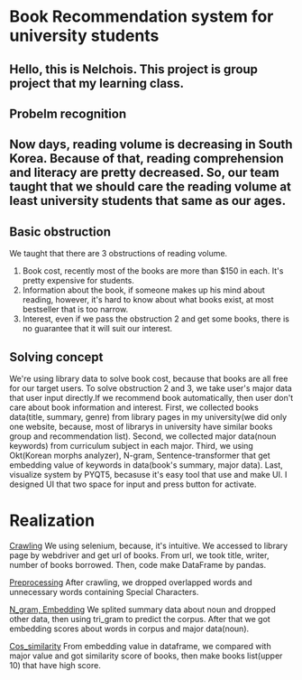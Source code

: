 # Book Recommendation system for university students 

Hello, this is Nelchois.
This project is group project that my learning class.
---
## Probelm recognition
Now days, reading volume is decreasing in South Korea. 
Because of that, reading comprehension and literacy are pretty decreased. 
So, our team taught that we should care the reading volume at least university students that same as our ages.
---
## Basic obstruction
We taught that there are 3 obstructions of reading volume.
1. Book cost, recently most of the books are more than $150 in each. It's pretty expensive for students.
2. Information about the book, if someone makes up his mind about reading, however, it's hard to know about what books exist, at most bestseller that is too narrow.
3. Interest, even if we pass the obstruction 2 and get some books, there is no guarantee that it will suit our interest. 

## Solving concept
We're using library data to solve book cost, because that books are all free for our target users.
To solve obstruction 2 and 3, we take user's major data that user input directly.If we recommend book automatically, then user don't care about book information and interest. 
First, we collected books data(title, summary, genre) from library pages in my university(we did only one website, because, most of librarys in university have similar books group and recommendation list).
Second, we collected major data(noun keywords) from curriculum subject in each major.
Third, we using Okt(Korean morphs analyzer), N-gram, Sentence-transformer that get embedding value of keywords in data(book's summary, major data). 
Last, visualize system by PYQT5, becasuse it's easy tool that use and make UI.
I designed UI that two space for input and press button for activate.

# Realization
[Crawling](https://github.com/Nelchois/TIL/blob/master/Semi_group_project/Semi_project01.md) We using selenium, because, it's intuitive. We accessed to library page by webdriver and get url of books. From url, we took title, writer, number of books borrowed. Then, code make DataFrame by pandas.

[Preprocessing](https://github.com/Nelchois/TIL/blob/master/Semi_group_project/Semi_project02.md) After crawling, we dropped overlapped words and unnecessary words containing Special Characters.

[N_gram, Embedding](https://github.com/Nelchois/TIL/blob/master/Semi_group_project/Semi_project02.md) We splited summary data about noun and dropped other data, then using tri_gram to predict the corpus. After that we got embedding scores about words in corpus and major data(noun). 

[Cos_similarity](https://github.com/Nelchois/TIL/blob/master/Semi_group_project/Semi_project03.md) From embedding value in dataframe, we compared with major value and got similarity score of books, then make books list(upper 10) that have high score.